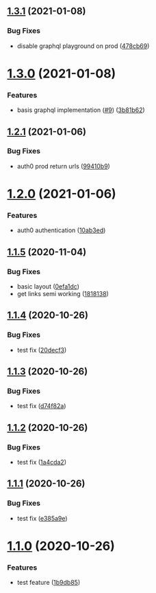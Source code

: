 ## [1.3.1](https://github.com/jwbaart/children-quotes/compare/v1.3.0...v1.3.1) (2021-01-08)


### Bug Fixes

* disable graphql playground on prod ([478cb69](https://github.com/jwbaart/children-quotes/commit/478cb698fcd5081e9aec1d67ad297651fa8b4f72))

# [1.3.0](https://github.com/jwbaart/children-quotes/compare/v1.2.1...v1.3.0) (2021-01-08)


### Features

* basis graphql implementation ([#9](https://github.com/jwbaart/children-quotes/issues/9)) ([3b81b62](https://github.com/jwbaart/children-quotes/commit/3b81b628a02c84bb8c2be6b01feff69c157a81a0))

## [1.2.1](https://github.com/jwbaart/children-quotes/compare/v1.2.0...v1.2.1) (2021-01-06)


### Bug Fixes

* auth0 prod return urls ([99410b9](https://github.com/jwbaart/children-quotes/commit/99410b99a6ff360b5a8a7d402d2bbc6a0a0ca952))

# [1.2.0](https://github.com/jwbaart/children-quotes/compare/v1.1.5...v1.2.0) (2021-01-06)


### Features

* auth0 authentication ([10ab3ed](https://github.com/jwbaart/children-quotes/commit/10ab3edd15820d64343fa3a4f45279ad4a689a0a))

## [1.1.5](https://github.com/jwbaart/children-quotes/compare/v1.1.4...v1.1.5) (2020-11-04)


### Bug Fixes

* basic layout ([0efa1dc](https://github.com/jwbaart/children-quotes/commit/0efa1dcbc065d131dc196391177d68bb1383c86b))
* get links semi working ([1818138](https://github.com/jwbaart/children-quotes/commit/18181382d851857643a8c673636fbaf04e75f133))

## [1.1.4](https://github.com/jwbaart/children-quotes/compare/v1.1.3...v1.1.4) (2020-10-26)


### Bug Fixes

* test fix ([20decf3](https://github.com/jwbaart/children-quotes/commit/20decf3d1e25395a1d6f45fbd9cf7a196a0b63c1))

## [1.1.3](https://github.com/jwbaart/children-quotes/compare/v1.1.2...v1.1.3) (2020-10-26)


### Bug Fixes

* test fix ([d74f82a](https://github.com/jwbaart/children-quotes/commit/d74f82aee71cb3759db9a73ffbb721387ab616ca))

## [1.1.2](https://github.com/jwbaart/children-quotes/compare/v1.1.1...v1.1.2) (2020-10-26)


### Bug Fixes

* test fix ([1a4cda2](https://github.com/jwbaart/children-quotes/commit/1a4cda2f4c8e3eace8b0491372665e157b2dd001))

## [1.1.1](https://github.com/jwbaart/children-quotes/compare/v1.1.0...v1.1.1) (2020-10-26)


### Bug Fixes

* test fix ([e385a9e](https://github.com/jwbaart/children-quotes/commit/e385a9e32655e989ae3c45d447a1910d1ecb8542))

# [1.1.0](https://github.com/jwbaart/children-quotes/compare/v1.0.0...v1.1.0) (2020-10-26)


### Features

* test feature ([1b9db85](https://github.com/jwbaart/children-quotes/commit/1b9db857ecc1b52bbfdb8bf1877c3c84a282b4f2))
